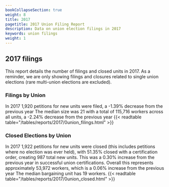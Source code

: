 ```yaml
---
bookCollapseSection: true
weight: 8
title: 2017
pagetitle: 2017 Union Filing Report
description: Data on union election filings in 2017
keywords: union filings
weight: 1
---
```


## 2017 filings

This report details the number of filings and closed units in 2017. As a reminder, we are only showing filings and closures related to single union elections (rare multi-union elections are excluded).

### Filings by Union
In 2017 1,920 petitions for new units were filed, a -1.39% decrease from the previous year The median size was 21 with a total of 115,716 workers across all units, a -2.24% decrease from the previous year
{{< readtable table="/tables/reports/2017/0union_filings.html" >}}

### Closed Elections by Union
In 2017 1,922 petitions for new units were closed (this includes petitions where no election was ever held), with 51.35% closed with a certification order, creating 987 total new units. This was a 0.30% increase from the previous year in successful union certifications. Overall this represents approximately 53,972 workers, which is a 0.06% increase from the previous year The median bargaining unit has 19 workers.
{{< readtable table="/tables/reports/2017/0union_closed.html" >}}

